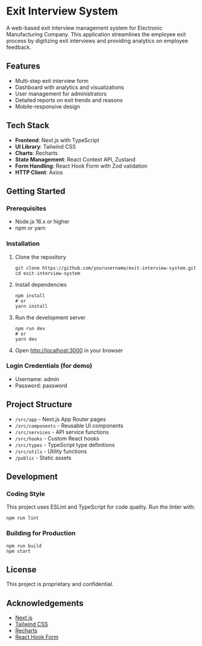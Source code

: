 # Exit Interview System

A web-based exit interview management system for Electronic Manufacturing Company. This application streamlines the employee exit process by digitizing exit interviews and providing analytics on employee feedback.

## Features

- Multi-step exit interview form
- Dashboard with analytics and visualizations
- User management for administrators
- Detailed reports on exit trends and reasons
- Mobile-responsive design

## Tech Stack

- **Frontend**: Next.js with TypeScript
- **UI Library**: Tailwind CSS
- **Charts**: Recharts
- **State Management**: React Context API, Zustand
- **Form Handling**: React Hook Form with Zod validation
- **HTTP Client**: Axios

## Getting Started

### Prerequisites

- Node.js 16.x or higher
- npm or yarn

### Installation

1. Clone the repository
   ```
   git clone https://github.com/yourusername/exit-interview-system.git
   cd exit-interview-system
   ```

2. Install dependencies
   ```
   npm install
   # or
   yarn install
   ```

3. Run the development server
   ```
   npm run dev
   # or
   yarn dev
   ```

4. Open [http://localhost:3000](http://localhost:3000) in your browser

### Login Credentials (for demo)

- Username: admin
- Password: password

## Project Structure

- `/src/app` - Next.js App Router pages
- `/src/components` - Reusable UI components
- `/src/services` - API service functions
- `/src/hooks` - Custom React hooks
- `/src/types` - TypeScript type definitions
- `/src/utils` - Utility functions
- `/public` - Static assets

## Development

### Coding Style

This project uses ESLint and TypeScript for code quality. Run the linter with:

```
npm run lint
```

### Building for Production

```
npm run build
npm start
```

## License

This project is proprietary and confidential.

## Acknowledgements

- [Next.js](https://nextjs.org/)
- [Tailwind CSS](https://tailwindcss.com/)
- [Recharts](https://recharts.org/)
- [React Hook Form](https://react-hook-form.com/)